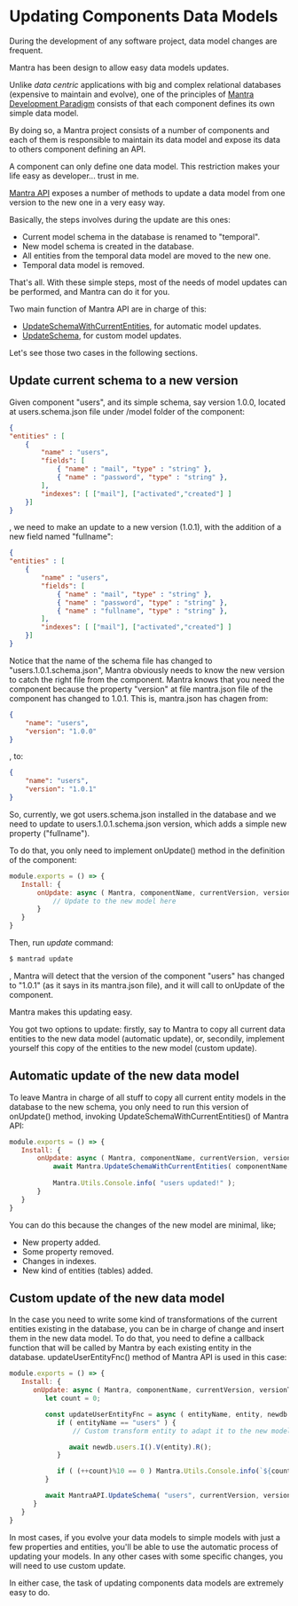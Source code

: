 # Updating Components Data Models

During the development of any software project, data model changes are frequent.

Mantra has been design to allow easy data models updates.

Unlike *data centric* applications with big and complex relational databases (expensive to maintain and evolve), one of the principles of [Mantra Development Paradigm](/docs/01-mantra-development-paradigm.md) consists of that each component defines its own simple data model.

By doing so, a Mantra project consists of a number of components and each of them is responsible to maintain its data model and expose its data to others component defining an API.

A component can only define one data model. This restriction makes your life easy as developer... trust in me.

[Mantra API](/docs/33-mantra-API-reference.md) exposes a number of methods to update a data model from one version to the new one in a very easy way.

Basically, the steps involves during the update are this ones:
* Current model schema in the database is renamed to "temporal".
* New model schema is created in the database.
* All entities from the temporal data model are moved to the new one.
* Temporal data model is removed.

That's all. With these simple steps, most of the needs of model updates can be performed, and Mantra can do it for you.

Two main function of Mantra API are in charge of this:
* [UpdateSchemaWithCurrentEntities](/docs/33-mantra-API-reference.md#mantraapi.updateschemawithcurrententities), for automatic model updates. 
* [UpdateSchema](/docs/33-mantra-API-reference.md#mantraapi.updateschema), for custom model updates.

Let's see those two cases in the following sections.

## Update current schema to a new version

Given component "users", and its simple schema, say version 1.0.0, located at users.schema.json file under /model folder of the component:

```json 1.0.0 version (users.schema.json)
{
"entities" : [
    {
        "name" : "users",
        "fields": [
            { "name" : "mail", "type" : "string" },
            { "name" : "password", "type" : "string" },
        ],
        "indexes": [ ["mail"], ["activated","created"] ]
    }]
}
```

, we need to make an update to a new version (1.0.1), with the addition of a new field named "fullname":

```json 1.0.1 version (users.1.0.1.schema.json)
{
"entities" : [
    {
        "name" : "users",
        "fields": [
            { "name" : "mail", "type" : "string" },
            { "name" : "password", "type" : "string" },
            { "name" : "fullname", "type" : "string" },
        ],
        "indexes": [ ["mail"], ["activated","created"] ]
    }]
}
```

Notice that the name of the schema file has changed to "users.1.0.1.schema.json", Mantra obviously needs to know the new version to catch the right file from the component. Mantra knows that you need the component because the property "version" at file mantra.json file of the component has changed to 1.0.1. This is, mantra.json has chagen from:

```json 1.0.0 mantra.json for users component
{
    "name": "users",
    "version": "1.0.0"
}
```

, to:

```json 1.0.1 mantra.json for users component
{
    "name": "users",
    "version": "1.0.1"
}
```

So, currently, we got users.schema.json installed in the database and we need to update to users.1.0.1.schema.json version, which adds a simple new property ("fullname").

To do that, you only need to implement onUpdate() method in the definition of the component:

```js users.js
module.exports = () => {
   Install: {
       onUpdate: async ( Mantra, componentName, currentVersion, versionToUpdate ) => {
           // Update to the new model here
       }
   } 
} 
```

Then, run *update* command:

```bash
$ mantrad update
```

, Mantra will detect that the version of the component "users" has changed to "1.0.1" (as it says in its mantra.json file), and it will call to onUpdate of the component.

Mantra makes this updating easy.

You got two options to update: firstly, say to Mantra to copy all current data entities to the new data model (automatic update), or, secondily, implement yourself this copy of the entities to the new model (custom update).

## Automatic update of the new data model

To leave Mantra in charge of all stuff to copy all current entity models in the database to the new schema, you only need to run this version of onUpdate() method, invoking UpdateSchemaWithCurrentEntities() of Mantra API: 

```js users.js. Automatic update
module.exports = () => {
   Install: {
       onUpdate: async ( Mantra, componentName, currentVersion, versionToUpdate ) => {
           await Mantra.UpdateSchemaWithCurrentEntities( componentName, currentVersion, versionToUpdate );
           
           Mantra.Utils.Console.info( "users updated!" );
       }
   } 
} 
```

You can do this because the changes of the new model are minimal, like;

* New property added.
* Some property removed.
* Changes in indexes.
* New kind of entities (tables) added.

## Custom update of the new data model

In the case you need to write some kind of transformations of the current entities existing in the database, you can be in charge of change and insert them in the new data model. To do that, you need to define a callback function that will be called by Mantra by each existing entity in the database. updateUserEntityFnc() method of Mantra API is used in this case:

```js users.js. Custom update
module.exports = () => {
   Install: {
      onUpdate: async ( Mantra, componentName, currentVersion, versionToUpdate ) => {
         let count = 0;

         const updateUserEntityFnc = async ( entityName, entity, newdb ) => {
            if ( entityName == "users" ) {
                // Custom transform entity to adapt it to the new model

               await newdb.users.I().V(entity).R();
            }

            if ( (++count)%10 == 0 ) Mantra.Utils.Console.info(`${count} users entities updated`);
         }

         await MantraAPI.UpdateSchema( "users", currentVersion, versionToUpdate, updateEntityFnc );
      }
   } 
} 
```

In most cases, if you evolve your data models to simple models with just a few properties and entities, you'll be able to use the automatic process of updating your models. In any other cases with some specific changes, you will need to use custom update.

In either case, the task of updating components data models are extremely easy to do.